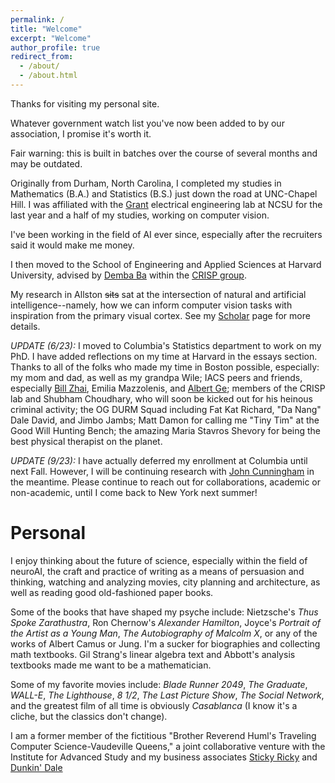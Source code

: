 ```yaml
---
permalink: /
title: "Welcome"
excerpt: "Welcome"
author_profile: true
redirect_from: 
  - /about/
  - /about.html
---
```


Thanks for visiting my personal site. 

Whatever government watch list you've now been added to by our association, I promise it's worth it. 

Fair warning: this is built in batches over the course of several months and may be outdated. 

Originally from Durham, North Carolina, I completed my studies in Mathematics (B.A.) and Statistics (B.S.) just down the road at UNC-Chapel Hill. I was affiliated with the [Grant](https://ece.ncsu.edu/people/egrant/) electrical engineering lab at NCSU for the last year and a half of my studies, working on computer vision. 

I've been working in the field of AI ever since, especially after the recruiters said it would make me money.

I then moved to the School of Engineering and Applied Sciences at Harvard University, advised by [Demba Ba](https://www.seas.harvard.edu/person/demba-ba) within the [CRISP group](https://crisp.seas.harvard.edu/). 

My research in Allston ~~sits~~ sat at the intersection of natural and artificial intelligence--namely, how we can inform computer vision tasks with inspiration from the primary visual cortex. See my [Scholar](https://scholar.google.com/citations?user=wFocmRkAAAAJ&hl=en&oi=ao) page for more details. 

*UPDATE (6/23):* I moved to Columbia's Statistics department to work on my PhD. I have added reflections on my time at Harvard in the essays section. Thanks to all of the folks who made my time in Boston possible, especially: my mom and dad, as well as my grandpa Wile; IACS peers and friends, especially [Bill Zhai](https://billyzz.github.io/), Emilia Mazzolenis, and [Albert Ge](https://www.albertge.com/); members of the CRISP lab and Shubham Choudhary, who will soon be kicked out for his heinous criminal activity; the OG DURM Squad including Fat Kat Richard, "Da Nang" Dale David, and Jimbo Jambs; Matt Damon for calling me "Tiny Tim" at the Good Will Hunting Bench; the amazing Maria Stavros Shevory for being the best physical therapist on the planet. 

*UPDATE (9/23):* I have actually deferred my enrollment at Columbia until next Fall. However, I will be continuing research with [John Cunningham](https://stat.columbia.edu/~cunningham/) in the meantime. Please continue to reach out for collaborations, academic or non-academic, until I come back to New York next summer!


Personal
=========

I enjoy thinking about the future of science, especially within the field of neuroAI, the craft and practice of writing as a means of persuasion and thinking, watching and analyzing movies, city planning and architecture, as well as reading good old-fashioned paper books. 

Some of the books that have shaped my psyche include:  Nietzsche's *Thus Spoke Zarathustra*, Ron Chernow's *Alexander Hamilton*, Joyce's *Portrait of the Artist as a Young Man*, *The Autobiography of Malcolm X*, or any of the works of Albert Camus or Jung. I'm a sucker for biographies and collecting math textbooks. Gil Strang's linear algebra text and Abbott's analysis textbooks made me want to be a mathematician. 

Some of my favorite movies include: *Blade Runner 2049*, *The Graduate*, *WALL-E*, *The Lighthouse*, *8 1/2*, *The Last Picture Show*, *The Social Network*, and the greatest film of all time is obviously *Casablanca* (I know it's a cliche, but the classics don't change).

I am a former member of the fictitious "Brother Reverend Huml's Traveling Computer Science-Vaudeville Queens," a joint collaborative venture with the Institute for Advanced Study and my business associates [Sticky Ricky](https://www.erickrehbiel.com/) and [Dunkin' Dale](https://www.linkedin.com/in/dale-d-stewart)



